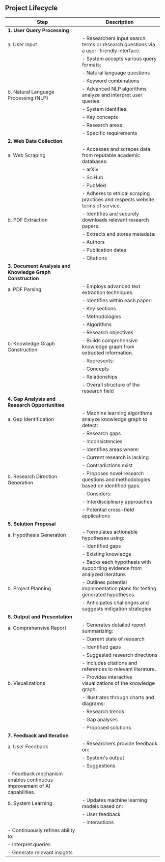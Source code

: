 ## Project Lifecycle

| Step                                  | Description                                                                                      |
|---------------------------------------|--------------------------------------------------------------------------------------------------|
| **1. User Query Processing**           |                                                                                                |
| a. User Input                         | - Researchers input search terms or research questions via a user-friendly interface.            |
|                                        | - System accepts various query formats:                                                          |
|                                        |   - Natural language questions                                                                  |
|                                        |   - Keyword combinations                                                                        |
| b. Natural Language Processing (NLP)  | - Advanced NLP algorithms analyze and interpret user queries.                                    |
|                                        | - System identifies:                                                                            |
|                                        |   - Key concepts                                                                               |
|                                        |   - Research areas                                                                             |
|                                        |   - Specific requirements                                                                      |
| **2. Web Data Collection**            |                                                                                                |
| a. Web Scraping                       | - Accesses and scrapes data from reputable academic databases:                                   |
|                                        |   - arXiv                                                                                      |
|                                        |   - SciHub                                                                                     |
|                                        |   - PubMed                                                                                     |
|                                        | - Adheres to ethical scraping practices and respects website terms of service.                   |
| b. PDF Extraction                     | - Identifies and securely downloads relevant research papers.                                    |
|                                        | - Extracts and stores metadata:                                                                 |
|                                        |   - Authors                                                                                    |
|                                        |   - Publication dates                                                                           |
|                                        |   - Citations                                                                                  |
| **3. Document Analysis and Knowledge Graph Construction** |                                                                                   |
| a. PDF Parsing                        | - Employs advanced text extraction techniques.                                                    |
|                                        | - Identifies within each paper:                                                                 |
|                                        |   - Key sections                                                                               |
|                                        |   - Methodologies                                                                              |
|                                        |   - Algorithms                                                                                 |
|  				      |   - Research objectives                                                                        |
| b. Knowledge Graph Construction      | - Builds comprehensive knowledge graph from extracted information.                               |
|                                        | - Represents:                                                                                   |
|                                        |   - Concepts                                                                                   |
|                                        |   - Relationships                                                                              |
|  				      |   - Overall structure of the research field                                                      |
| **4. Gap Analysis and Research Opportunities**         |                                                                                   |
| a. Gap Identification                | - Machine learning algorithms analyze knowledge graph to detect:                                 |
|                                        |   - Research gaps                                                                              |
|                                        |   - Inconsistencies                                                                            |
|                                        | - Identifies areas where:                                                                       |
|                                        |   - Current research is lacking                                                                 |
|                                        |   - Contradictions exist                                                                        |
| b. Research Direction Generation     | - Proposes novel research questions and methodologies based on identified gaps.                  |
|                                        | - Considers:                                                                                    |
|                                        |   - Interdisciplinary approaches                                                               |
|                                        |   - Potential cross-field applications                                                         |
| **5. Solution Proposal**              |                                                                                                |
| a. Hypothesis Generation             | - Formulates actionable hypotheses using:                                                        |
|                                        |   - Identified gaps                                                                            |
|                                        |   - Existing knowledge                                                                         |
|                                        | - Backs each hypothesis with supporting evidence from analyzed literature.                       |
| b. Project Planning                   | - Outlines potential implementation plans for testing generated hypotheses.                      |
|                                        | - Anticipates challenges and suggests mitigation strategies                                     |
| **6. Output and Presentation**        |                                                                                                |
| a. Comprehensive Report               | - Generates detailed report summarizing:                                                         |
|                                        |   - Current state of research                                                                  |
|                                        |   - Identified gaps                                                                           |
|                                        |   - Suggested research directions                                                             |
|                                        | - Includes citations and references to relevant literature.                                       |
| b. Visualizations                    | - Provides interactive visualizations of the knowledge graph.                                    |
|                                        | - Illustrates through charts and diagrams:                                                       |
|                                        |   - Research trends                                                                           |
|                                        |   - Gap analyses                                                                              |
|                                        |   - Proposed solutions                                                                         |
| **7. Feedback and Iteration**         |                                                                                                |
| a. User Feedback                      | - Researchers provide feedback on:                                                              |
|                                        |   - System's output                                                                           |
|                                        |   - Suggestions                                                                                |
| - Feedback mechanism enables continuous improvement of AI capabilities.                             |
| b. System Learning                    | - Updates machine learning models based on:                                                      |
|                                        |   - User feedback                                                                             |
|                                        |   - Interactions                                                                              |
| - Continuously refines ability to:                                                                 |
|   - Interpret queries                                                                             |
|   - Generate relevant insights                                                                    |

